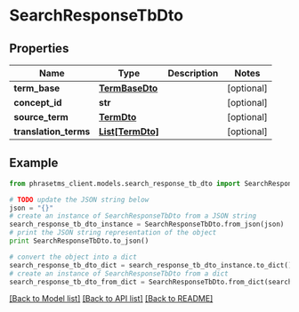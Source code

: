 # SearchResponseTbDto

## Properties

| Name                  | Type                              | Description | Notes      |
| --------------------- | --------------------------------- | ----------- | ---------- |
| **term_base**         | [**TermBaseDto**](TermBaseDto.md) |             | [optional] |
| **concept_id**        | **str**                           |             | [optional] |
| **source_term**       | [**TermDto**](TermDto.md)         |             | [optional] |
| **translation_terms** | [**List[TermDto]**](TermDto.md)   |             | [optional] |

## Example

```python
from phrasetms_client.models.search_response_tb_dto import SearchResponseTbDto

# TODO update the JSON string below
json = "{}"
# create an instance of SearchResponseTbDto from a JSON string
search_response_tb_dto_instance = SearchResponseTbDto.from_json(json)
# print the JSON string representation of the object
print SearchResponseTbDto.to_json()

# convert the object into a dict
search_response_tb_dto_dict = search_response_tb_dto_instance.to_dict()
# create an instance of SearchResponseTbDto from a dict
search_response_tb_dto_from_dict = SearchResponseTbDto.from_dict(search_response_tb_dto_dict)
```

[[Back to Model list]](../README.md#documentation-for-models) [[Back to API list]](../README.md#documentation-for-api-endpoints) [[Back to README]](../README.md)
